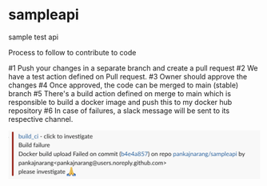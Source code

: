 # sampleapi
sample test api


Process to follow to contribute to code

#1 Push your changes in a separate branch and create a pull request
#2 We have a test action defined on Pull request.
#3 Owner should approve the changes
#4 Once approved, the code can be merged to main (stable) branch
#5 There's a build action defined on merge to main which is responsible to build a docker image and push this to my docker hub repository
#6 In case of failures, a slack message will be sent to its respective channel.

![alt text](image.png)
